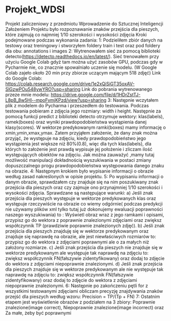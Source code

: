 # Projekt_WDSI
 Projekt zaliczeniowy z przedmiotu Wprowadzenie do Sztucznej Inteligencji
 Założeniem Projektu było rozpoznawanie znaków przejścia dla pieszych, które zajmują co najmniej 1/10 szerokości i wysokości zdjęcia 
 Kroki podejmowane podczas wykonania zadania:
 1: Podzieliłem zbiór danych na testowy oraz treningowy i stworzyłem foldery train i test oraz pod foldery dla obu: annotations i images
 2: Wytrenowałem sieć za pomocą biblioteki detecto(https://detecto.readthedocs.io/en/latest/). Sieć trenowałem przy użyciu Google Colab gdyż tam można użyć zasobów GPU,
 podczas gdy w Pycharmie nie, co znacznie spowalniało uczenie się modelu. (W Google Colab zajeło około 20 min przy zbiorze uczącym mającym 518 zdjęć) Link do Google Colab:
https://colab.research.google.com/drive/1e2xQiSiGT35oxAV-SlGzwPOu548ywYRO?usp=sharing
Link do pobrania wytrenowanego przeze mnie modelu: https://drive.google.com/file/d/1HDrZstTJ-L8pB_8w5Hl--mpoFvmjKPzd/view?usp=sharing
3: Następnie wczytałem plik z modelem do Pycharma i przeszedłem do testowania. Podczas testowania pobieram z zdjęcia jego rozmiary: width i height. Następnie za pomocą 
funkcji predict z biblioteki detecto otrzymuje wektory: klas(labels), ramek(boxes) oraz wyniki prawdopodobieństwa wystąpienia danej klasy(scores). W wektorze predykowanym 
ramki(boxes) mamy informację o xmin,ymin,xmax,ymax. Zatem przyjąłem założenie, że dany znak można przyjąć, że występuje na zdjęciu, kiedy prawdopodobieństwo jego wystąpienia jest 
większe niż 80%(0.8), więc dla tych klas(labels), dla których to założenie jest prawdą wypisuje jej położenie i zliczam ilość występujących obiektów na zdjęciu. Jak można zauważyć
,mamy tutaj możliwość manipulacji dokładnością wyszukiwania w postaci zmiany dopuszczalnego progu prawdopodobieństwa występowania danego znaku na obrazie.
4: Następnym krokiem było wypisanie informacji o obrazie według zasad nakreślonych w opisie projektu.
5: Po wypisaniu informacji o danym obrazie, sprawdzałem czy znajduje się na nim poszukiwany znak przejścia dla pieszych oraz czy zajmuje ono przynajmniej 1/10 szerokości i  
wysokości zdjęcia. Sprawdzane są następujące warunki:
a) Jeśli znak przejścia dla pieszych występuje w wektorze predykowanych klas oraz występuje rzeczywiście na obrazie co wiemy odgórnie( podczas predykcji nie używamy plików xml
tylko tutaj już dokonujemy ewaluacji poprawności naszego wyszukiwania) to : Wyświetl obraz wraz z jego ramkami i opisami, przypisz go do wektora z poprawnie znalezionymi 
zdjęciami oraz zwiększ współczynnik TP (prawdziwie poprawnie znalezionych zdjęć).
b) Jeśli znak przejścia dla pieszych znajduję się w wektorze predykowanym oraz znajduje się naprawdę na obrazie, ale jest niewłaściwych rozmiarów to: przypisz go do wektora z 
zdjęciami poprawnymi ale o za małych niż założony rozmiarze.
c) Jeśli znak przejścia dla pieszych nie znajduje się w wektorze predykowanym ale występuje tak naprawdę na zdjęciu to: zwiększ współczynnik FN(fałszywie zidentyfikowany) oraz 
dodaj to zdjęcie do wektora z zdjęciami niepoprawnie znalezionymi.
d) Jeśli znak przejścia dla pieszych znajduje się w wektorze predykowanym ale nie występuje tak naprawdę na zdjęciu to: zwiększ współczynnik FN(fałszywie zidentyfikowany) oraz 
dodaj to zdjęcie do wektora z zdjęciami niepoprawnie znalezionymi.
6: Następnie po zakończeniu pętli for z wszystkimi testowanymi zdjęciami obliczam precyzję znajdywania znaków przejść dla pieszych według wzoru: Precision = TP/(Tp + FN)
7: Ostatnim etapem jest wyświetlenie obrazów z podziałem na 3 zbiory: Poprawnie znalezione(image correct), Niepoprawnie znalezione(image incorrect) oraz Za małe, żeby być 
poprawnymi


